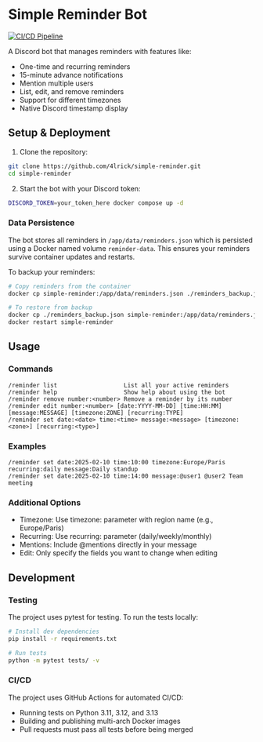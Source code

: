 # Simple Reminder Bot

[![CI/CD Pipeline](https://github.com/4lrick/simple-reminder/actions/workflows/docker-publish.yml/badge.svg)](https://github.com/4lrick/simple-reminder/actions/workflows/docker-publish.yml)

A Discord bot that manages reminders with features like:
- One-time and recurring reminders
- 15-minute advance notifications
- Mention multiple users
- List, edit, and remove reminders
- Support for different timezones
- Native Discord timestamp display

## Setup & Deployment

1. Clone the repository:
```bash
git clone https://github.com/4lrick/simple-reminder.git
cd simple-reminder
```

2. Start the bot with your Discord token:
```bash
DISCORD_TOKEN=your_token_here docker compose up -d
```

### Data Persistence

The bot stores all reminders in `/app/data/reminders.json` which is persisted using a Docker named volume `reminder-data`. This ensures your reminders survive container updates and restarts.

To backup your reminders:
```bash
# Copy reminders from the container
docker cp simple-reminder:/app/data/reminders.json ./reminders_backup.json

# To restore from backup
docker cp ./reminders_backup.json simple-reminder:/app/data/reminders.json
docker restart simple-reminder
```

## Usage

### Commands

```
/reminder list                   List all your active reminders
/reminder help                   Show help about using the bot
/reminder remove number:<number> Remove a reminder by its number
/reminder edit number:<number> [date:YYYY-MM-DD] [time:HH:MM] [message:MESSAGE] [timezone:ZONE] [recurring:TYPE]
/reminder set date:<date> time:<time> message:<message> [timezone:<zone>] [recurring:<type>]
```

### Examples

```
/reminder set date:2025-02-10 time:10:00 timezone:Europe/Paris recurring:daily message:Daily standup
/reminder set date:2025-02-10 time:14:00 message:@user1 @user2 Team meeting
```

### Additional Options
- Timezone: Use timezone: parameter with region name (e.g., Europe/Paris)
- Recurring: Use recurring: parameter (daily/weekly/monthly)
- Mentions: Include @mentions directly in your message
- Edit: Only specify the fields you want to change when editing

## Development

### Testing

The project uses pytest for testing. To run the tests locally:

```bash
# Install dev dependencies
pip install -r requirements.txt

# Run tests
python -m pytest tests/ -v
```

### CI/CD

The project uses GitHub Actions for automated CI/CD:
- Running tests on Python 3.11, 3.12, and 3.13
- Building and publishing multi-arch Docker images
- Pull requests must pass all tests before being merged
